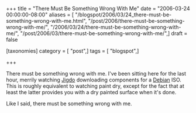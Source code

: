 +++
title = "There Must Be Something Wrong With Me"
date = "2006-03-24 00:00:00-08:00"
aliases = [ "/blogspot/2006/03/24_there-must-be-something-wrong-with-me.html", "/post/2006/there-must-be-something-wrong-with-me/", "/2006/03/24/there-must-be-something-wrong-with-me/", "/post/2006/03/there-must-be-something-wrong-with-me/",]
draft = false

[taxonomies]
category = [ "post",]
tags = [ "blogspot",]

+++

[Jigdo]: http://atterer.org/jigdo
[Debian]: http://www.debian.org

There must be something wrong with me. I've been sitting here for the last
hour, merrily watching [Jigdo][] downloading components for a [Debian][] ISO.
This is roughly equivalent to watching paint dry, except for the fact that at
least the latter provides you with a dry painted surface when it's done.
<!--more-->

Like I said, there must be something wrong with me.
